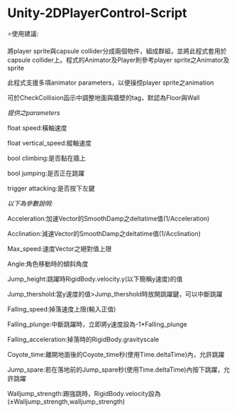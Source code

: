 # Unity-2DPlayerControl-Script

⭐使用建議:

將player sprite與capsule collider分成兩個物件，組成群組，並將此程式套用於capsule collider上。程式的Animator及Player則參考player sprite之Animator及sprite

此程式支援多項animator parameters，以便操控player sprite之animation

可於CheckCollision函示中調整地面與牆壁的tag，默認為Floor與Wall

*提供之parameters*

float speed:橫軸速度

float vertical_speed:縱軸速度

bool climbing:是否黏在牆上

bool jumping:是否正在跳躍

trigger attacking:是否按下左鍵



*以下為參數說明:*

Acceleration:加速Vector的SmoothDamp之deltatime值(1/Acceleration)

Acclination:減速Vector的SmoothDamp之deltatime值(1/Acclination)

Max_speed:速度Vector之絕對值上限

Angle:角色移動時的傾斜角度

Jump_height:跳躍時RigidBody.velocity.y(以下簡稱y速度)的值

Jump_thershold:當y速度的值>Jump_thershold時放開跳躍鍵，可以中斷跳躍

Falling_speed:掉落速度上限(輸入正值)

Falling_plunge:中斷跳躍時，立即將y速度設為-1*Falling_plunge

Falling_acceleration:掉落時的RigidBody.gravityscale

Coyote_time:離開地面後的Coyote_time秒(使用Time.deltaTime)內，允許跳躍

Jump_spare:若在落地前的Jump_spare秒(使用Time.deltaTime)內按下跳躍，允許跳躍

Walljump_strength:踢強跳時，RigidBody.velocity設為(±Walljump_strength,walljump_strength)
